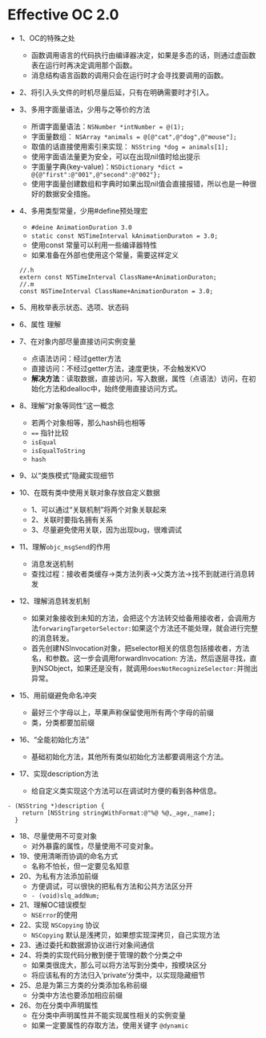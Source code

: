 # Effective OC 2.0

- 1、OC的特殊之处
	- 函数调用语言的代码执行由编译器决定，如果是多态的话，则通过虚函数表在运行时再决定调用那个函数。
	- 消息结构语言函数的调用只会在运行时才会寻找要调用的函数。
- 2、将引入头文件的时机尽量后延，只有在明确需要时才引入。
- 3、多用字面量语法，少用与之等价的方法
	- 所谓字面量语法：`NSNumber *intNumber = @(1);`
	- 字面量数组：	`NSArray *animals = @[@"cat",@"dog",@"mouse"];`
	- 取值的话直接使用索引来实现： `NSString *dog = animals[1];`
	- 使用字面语法量更为安全，可以在出现nil值时给出提示
	- 字面量字典(key-value)：`NSDictionary *dict = @{@"first":@"001",@"second":@"002"};`
	- 使用字面量创建数组和字典时如果出现nil值会直接报错，所以也是一种很好的数据安全措施。
- 4、多用类型常量，少用#define预处理宏
	- `#deine AnimationDuration 3.0`
	- `static const NSTimeInterval kAnimationDuraton = 3.0;` 
	- 使用const 常量可以利用一些编译器特性
	- 如果准备在外部也使用这个常量，需要这样定义

	```objc
	//.h
	extern const NSTimeInterval ClassName+AnimationDuraton;
	//.m
	const NSTimeInterval ClassName+AnimationDuraton = 3.0;
	```
	
- 5、用枚举表示状态、选项、状态码 
- 6、属性 理解
- 7、在对象内部尽量直接访问实例变量
	- 点语法访问：经过getter方法
	- 直接访问：不经过getter方法，速度更快，不会触发KVO
	- **解决方法**：读取数据，直接访问，写入数据，属性（点语法）访问，在初始化方法和dealloc中，始终使用直接访问方式。
- 8、理解“对象等同性”这一概念
	- 若两个对象相等，那么hash码也相等
	- `==` 指针比较
	- `isEqual`
	- `isEqualToString`
	- `hash`
- 9、以“类族模式”隐藏实现细节
- 10、在既有类中使用关联对象存放自定义数据
	- 1、可以通过“关联机制”将两个对象关联起来
	- 2、关联时要指名拥有关系
	- 3、尽量避免使用关联，因为出现bug，很难调试
- 11、理解`objc_msgSend`的作用
	- 消息发送机制 
	- 查找过程：接收者类缓存->类方法列表->父类方法->找不到就进行消息转发
- 12、理解消息转发机制
	- 如果对象接收到未知的方法，会把这个方法转交给备用接收者，会调用方法`forwaringTargetorSelector:`如果这个方法还不能处理，就会进行完整的消息转发。
	- 首先创建NSInvocation对象，把selector相关的信息包括接收者，方法名，和参数。这一步会调用forwardInvocation: 方法，然后逐层寻找，直到NSObject，如果还是没有，就调用`doesNotRecognizeSelector:`并抛出异常。
- 15、用前缀避免命名冲突
    - 最好三个字母以上，苹果声称保留使用所有两个字母的前缀
    - 类，分类都要加前缀
- 16、“全能初始化方法”
    - 基础初始化方法，其他所有类似初始化方法都要调用这个方法。   
- 17、实现description方法
    - 给自定义类实现这个方法可以在调试时方便的看到各种信息。

```objc
- (NSString *)description {
    return [NSString stringWithFormat:@"%@ %@,_age,_name];
  }
```

- 18、尽量使用不可变对象
    - 对外暴露的属性，尽量使用不可变对象。
- 19、使用清晰而协调的命名方式
    - 名称不怕长，但一定要见名知意
- 20、为私有方法添加前缀 
    - 方便调试，可以很快的把私有方法和公共方法区分开
    - `- (void)slq_addNum;`
- 21、理解OC错误模型
    - `NSError`的使用
- 22、实现 `NSCopying` 协议
    - `NSCopying` 默认是浅拷贝，如果想实现深拷贝，自己实现方法
- 23、通过委托和数据源协议进行对象间通信
- 24、将类的实现代码分散到便于管理的数个分类之中
    - 如果类很庞大，那么可以将方法写到分类中，按模块区分
    - 将应该私有的方法归入‘private’分类中，以实现隐藏细节
- 25、总是为第三方类的分类添加名称前缀
    - 分类中方法也要添加相应前缀 
- 26、勿在分类中声明属性
    - 在分类中声明属性并不能实现属性相关的实例变量 
    - 如果一定要属性的存取方法，使用关键字 `@dynamic`
